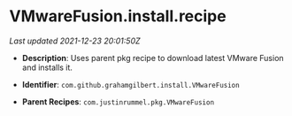 # VMwareFusion.install.recipe

_Last updated 2021-12-23 20:01:50Z_

- **Description**: Uses parent pkg recipe to download latest VMware Fusion and installs it.

- **Identifier**: `com.github.grahamgilbert.install.VMwareFusion`

- **Parent Recipes**: `com.justinrummel.pkg.VMwareFusion`
